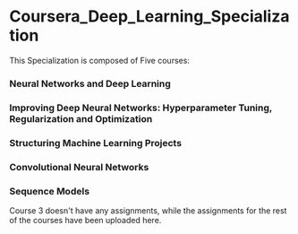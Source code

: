 # Coursera_Deep_Learning_Specialization

This Specialization is composed of Five courses:

### Neural Networks and Deep Learning
### Improving Deep Neural Networks: Hyperparameter Tuning, Regularization and Optimization
### Structuring Machine Learning Projects
### Convolutional Neural Networks
### Sequence Models

Course 3 doesn't have any assignments, while the assignments for the rest of the courses have been uploaded here.
